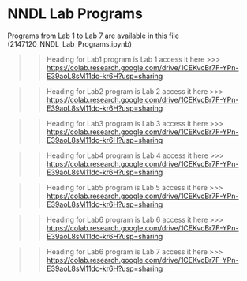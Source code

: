 # NNDL Lab Programs

Programs from Lab 1 to Lab 7 are available in this file (2147120_NNDL_Lab_Programs.ipynb)

>> Heading for Lab1 program is Lab 1 access it here >>> https://colab.research.google.com/drive/1CEKvcBr7F-YPn-E39aoL8sM11dc-kr6H?usp=sharing

>> Heading for Lab2 program is Lab 2 access it here >>> https://colab.research.google.com/drive/1CEKvcBr7F-YPn-E39aoL8sM11dc-kr6H?usp=sharing

>> Heading for Lab3 program is Lab 3 access it here >>> https://colab.research.google.com/drive/1CEKvcBr7F-YPn-E39aoL8sM11dc-kr6H?usp=sharing

>> Heading for Lab4 program is Lab 4 access it here >>> https://colab.research.google.com/drive/1CEKvcBr7F-YPn-E39aoL8sM11dc-kr6H?usp=sharing

>> Heading for Lab5 program is Lab 5 access it here >>> https://colab.research.google.com/drive/1CEKvcBr7F-YPn-E39aoL8sM11dc-kr6H?usp=sharing

>> Heading for Lab6 program is Lab 6 access it here >>> https://colab.research.google.com/drive/1CEKvcBr7F-YPn-E39aoL8sM11dc-kr6H?usp=sharing

>> Heading for Lab6 program is Lab 7 access it here >>> https://colab.research.google.com/drive/1CEKvcBr7F-YPn-E39aoL8sM11dc-kr6H?usp=sharing

